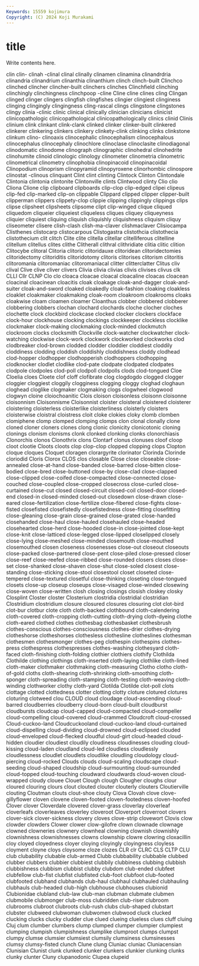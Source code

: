 ```yaml
---
Keywords: 15559 kojimura
Copyright: (C) 2024 Koji Murakami
---
```


# title

Write contents here.



 clin clin- clinah
-clinal clinal clinally clinamen clinamina clinandrdria clinandria clinandrium clinanthia clinanthium
clinch clinch-built Clinchco clinched clincher clincher-built clinchers clinches Clinchfield clinching
clinchingly clinchingness clinchpoop -cline Cline cline clines cling Clingan clinged
clinger clingers clingfish clingfishes clingier clingiest clinginess clinging clingingly clingingness
cling-rascal clings clingstone clingstones clingy clinia -clinic clinic clinical clinically
clinician clinicians clinicist clinicopathologic clinicopathological clinicopathologically clinics clinid Clinis clinium
clink clinkant clink-clank clinked clinker clinker-built clinkered clinkerer clinkering clinkers
clinkery clinkety-clink clinking clinks clinkstone clinkum clino- clinoaxis clinocephalic clinocephalism
clinocephalous clinocephalus clinocephaly clinochlore clinoclase clinoclasite clinodiagonal clinodomatic clinodome clinograph
clinographic clinohedral clinohedrite clinohumite clinoid clinologic clinology clinometer clinometria clinometric
clinometrical clinometry clinophobia clinopinacoid clinopinacoidal Clinopodium clinoprism clinopyramid clinopyroxene clinorhombic
clinospore clinostat -clinous clinquant Clint clint clinting Clintock Clinton Clintondale
Clintonia clintonia clintonite Clintonville clints Clintwood clinty Clio clio Cliona
Clione clip clipboard clipboards clip-clop clip-edged clipei clipeus clip-fed clip-marked
clip-on clippable Clippard clipped clipper clipper-built clipperman clippers clippety-clop clippie
clipping clippingly clippings clips clipse clipsheet clipsheets clipsome clipt clip-winged
clique cliqued cliquedom cliqueier cliqueiest cliqueless cliques cliquey cliqueyness cliquier
cliquiest cliquing cliquish cliquishly cliquishness cliquism cliquy cliseometer clisere clish-clash
clish-ma-claver clishmaclaver Clisiocampa Clisthenes clistocarp clistocarpous Clistogastra clistothcia clistothecia clistothecium
clit clitch Clite clite clitella clitellar clitelliferous clitelline clitellum clitellus
clites clithe Clitherall clithral clithridiate clitia clitic clition Clitocybe clitoral
Clitoria clitoric clitoridauxe clitoridean clitoridectomies clitoridectomy clitoriditis clitoridotomy clitoris clitorises
clitorism clitoritis clitoromania clitoromaniac clitoromaniacal clitter clitterclatter Clitus cliv clival
Clive clive cliver clivers Clivia clivia clivias clivis clivises clivus
clk CLLI Cllr CLNP Clo clo cloaca cloacae cloacal cloacaline
cloacas cloacean cloacinal cloacinean cloacitis cloak cloakage cloak-and-dagger cloak-and-suiter cloak-and-sword
cloaked cloakedly cloak-fashion cloaking cloakless cloaklet cloakmaker cloakmaking cloak-room cloakroom
cloakrooms cloaks cloakwise cloam cloamen cloamer Cloanthus clobber clobbered clobberer
clobbering clobbers clochan clochard clochards cloche clocher cloches clochette clock
clockbird clockcase clocked clocker clockers clockface clock-hour clockhouse clocking clockings
clockkeeper clockless clocklike clockmaker clock-making clockmaking clock-minded clockmutch clockroom clocks
clocksmith Clockville clock-watcher clockwatcher clock-watching clockwise clock-work clockwork clockworked clockworks
clod clodbreaker clod-brown clodded clodder cloddier cloddiest cloddily cloddiness clodding
cloddish cloddishly cloddishness cloddy clodhead clod-hopper clodhopper clodhopperish clodhoppers clodhopping
clodknocker clodlet clodlike clod-pate clodpate clodpated clodpates clodpole clodpoles clod-poll
clodpoll clodpolls clods clod-tongued Cloe Cloelia cloes Cloete clof cloff
clofibrate clog clogdogdo clogged clogger cloggier cloggiest cloggily clogginess clogging
cloggy cloghad cloghaun cloghead cloglike clogmaker clogmaking clogs clogwheel clogwood
clogwyn cloine cloiochoanitic Clois cloison cloisonless cloisonn cloisonne cloisonnism Cloisonnisme
Cloisonnist cloister cloisteral cloistered cloisterer cloistering cloisterless cloisterlike cloisterliness cloisterly
cloisters cloisterwise cloistral cloistress cloit cloke clokies cloky clomb clomben
clomiphene clomp clomped clomping clomps clon clonal clonally clone cloned
cloner cloners clones clong clonic clonicity clonicotonic cloning clonings clonism
clonisms clonk clonked clonking clonks clonorchiasis Clonorchis clonos Clonothrix clons
Clontarf clonus clonuses cloof cloop cloot clootie Cloots cloots clop
clop-clop clopped clopping clops Clopton cloque cloques Cloquet cloragen clorargyrite
clorinator Clorinda Clorinde cloriodid Cloris Clorox CLOS clos closable Close
close closeable close-annealed close-at-hand close-banded close-barred close-bitten close-bodied close-bred close-buttoned
close-by close-clad close-clapped close-clipped close-coifed close-compacted close-connected close-couched close-coupled close-cropped
closecross close-curled close-curtained close-cut closed closed-circuit closed-coil closed-door closed-end closed-in
closed-minded closed-out closedown close-drawn close-eared close-fertilization close-fertilize close-fibered close-fights close-fisted
closefisted closefistedly closefistedness close-fitting closefitting close-gleaning close-grain close-grained close-grated close-handed
closehanded close-haul close-hauled closehauled close-headed closehearted close-herd close-hooded close-in close-jointed
close-kept close-knit close-latticed close-legged close-lipped closelipped closely close-lying close-meshed close-minded
closemouth close-mouthed closemouthed closen closeness closenesses close-out closeout closeouts close-packed
close-partnered close-pent close-piled close-pressed closer close-reef close-reefed close-ribbed close-rounded closers
closes close-set close-shanked close-shaven close-shut close-soled closest close-standing close-sticking close-stool
closestool closet closeted close-tempered close-textured closetful close-thinking closeting close-tongued closets
close-up closeup closeups close-visaged close-winded closewing close-woven close-written closh closing
closings closish closkey closky Closplint Closter closter Closterium clostridia clostridial
clostridian Clostridium clostridium closure closured closures closuring clot clot-bird clot-bur
clotbur clote cloth cloth-backed clothbound cloth-calendering cloth-covered cloth-cropping cloth-cutting cloth-drying
cloth-dyeing clothe cloth-eared clothed clothes clothesbag clothesbasket clothesbrush clothes-conscious clothes-consciousness
clothes-drier clothes-drying clotheshorse clotheshorses clothesless clothesline clotheslines clothesman clothesmen clothesmonger
clothes-peg clothespin clothespins clothes-press clothespress clothespresses clothes-washing clothesyard cloth-faced cloth-finishing
cloth-folding clothier clothiers clothify Clothilda Clothilde clothing clothings cloth-inserted cloth-laying
clothlike cloth-lined cloth-maker clothmaker clothmaking cloth-measuring Clotho clotho cloth-of-gold cloths
cloth-shearing cloth-shrinking cloth-smoothing cloth-sponger cloth-spreading cloth-stamping cloth-testing cloth-weaving cloth-winding clothworker
clothy cloth-yard Clotilda Clotilde clot-poll clots clottage clotted clottedness clotter
clotting clotty cloture clotured clotures cloturing clotweed clou CLOUD cloud
cloudage cloud-ascending cloud-barred cloudberries cloudberry cloud-born cloud-built cloudburst cloudbursts cloudcap
cloud-capped cloud-compacted cloud-compeller cloud-compelling cloud-covered cloud-crammed Cloudcroft cloud-crossed Cloud-cuckoo-land Cloudcuckooland
cloud-cuckoo-land cloud-curtained cloud-dispelling cloud-dividing cloud-drowned cloud-eclipsed clouded cloud-enveloped cloud-flecked cloudful
cloud-girt cloud-headed cloud-hidden cloudier cloudiest cloudily cloudiness cloudinesses clouding cloud-kissing
cloud-laden cloudland cloud-led cloudless cloudlessly cloudlessness cloudlet cloudlets cloudlike cloudling
cloudology cloud-piercing cloud-rocked Clouds clouds cloud-scaling cloudscape cloud-seeding cloud-shaped cloudship
cloud-surmounting cloud-surrounded cloud-topped cloud-touching cloudward cloudwards cloud-woven cloud-wrapped cloudy clouee
Clouet Clough clough Clougher cloughs clour cloured clouring clours clout
clouted clouter clouterly clouters Cloutierville clouting Cloutman clouts clout-shoe clouty
Clova Clovah clove clove-gillyflower cloven clovene cloven-footed cloven-footedness cloven-hoofed Clover
clover Cloverdale clovered clover-grass cloverlay cloverleaf cloverleafs cloverleaves cloverley cloveroot
Cloverport cloverroot clovers clover-sick clover-sickness clovery cloves clove-strip clovewort Clovis
clow clowder clowders Clower clower clow-gilofre clown clownade clownage clowned
clowneries clownery clownheal clowning clownish clownishly clownishness clownishnesses clowns clownship
clowre clowring cloxacillin cloy cloyed cloyedness cloyer cloying cloyingly cloyingness
cloyless cloyment cloyne cloys cloysome cloze clozes CLR clr CLRC
CLS CLTP CLU club clubability clubable club-armed Clubb clubbability clubbable
clubbed clubber clubbers clubbier clubbiest clubbily clubbiness clubbing clubbish clubbishness
clubbism clubbist clubby clubdom club-ended clubfeet clubfellow club-fist clubfist clubfisted
club-foot clubfoot club-footed clubfooted clubhand clubhands club-haul clubhaul clubhauled clubhauling
clubhauls club-headed club-high clubhouse clubhouses clubionid Clubionidae clubland club-law club-man
clubman clubmate clubmen clubmobile clubmonger club-moss clubridden club-riser clubroom clubrooms
clubroot clubroots club-rush clubs club-shaped clubstart clubster clubweed clubwoman clubwomen
clubwood cluck clucked clucking clucks clucky cludder clue clued clueing
clueless clues cluff cluing Cluj clum clumber clumbers clump clumped
clumper clumpier clumpiest clumping clumpish clumpishness clumplike clumproot clumps clumpst
clumpy clumse clumsier clumsiest clumsily clumsiness clumsinesses clumsy clumsy-fisted clunch
Clune clung Cluniac cluniac Cluniacensian Clunisian Clunist clunk clunked clunker
clunkers clunkier clunking clunks clunky clunter Cluny clupanodonic Clupea clupeid
